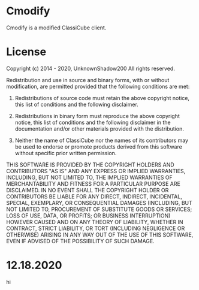# Cmodify
Cmodify is a modified ClassiCube client.

# License
﻿Copyright (c) 2014 - 2020, UnknownShadow200
All rights reserved.

Redistribution and use in source and binary forms, with or without modification, 
are permitted provided that the following conditions are met:

1. Redistributions of source code must retain the above copyright notice, this 
list of conditions and the following disclaimer.

2. Redistributions in binary form must reproduce the above copyright notice, this 
list of conditions and the following disclaimer in the documentation and/or other 
materials provided with the distribution.

3. Neither the name of ClassiCube nor the names of its contributors may be 
used to endorse or promote products derived from this software without specific prior 
written permission.

THIS SOFTWARE IS PROVIDED BY THE COPYRIGHT HOLDERS AND CONTRIBUTORS "AS IS" AND ANY 
EXPRESS OR IMPLIED WARRANTIES, INCLUDING, BUT NOT LIMITED TO, THE IMPLIED WARRANTIES 
OF MERCHANTABILITY AND FITNESS FOR A PARTICULAR PURPOSE ARE DISCLAIMED. IN NO EVENT 
SHALL THE COPYRIGHT HOLDER OR CONTRIBUTORS BE LIABLE FOR ANY DIRECT, INDIRECT, INCIDENTAL, 
SPECIAL, EXEMPLARY, OR CONSEQUENTIAL DAMAGES (INCLUDING, BUT NOT LIMITED TO, PROCUREMENT 
OF SUBSTITUTE GOODS OR SERVICES; LOSS OF USE, DATA, OR PROFITS; OR BUSINESS INTERRUPTION) 
HOWEVER CAUSED AND ON ANY THEORY OF LIABILITY, WHETHER IN CONTRACT, STRICT LIABILITY, OR TORT 
(INCLUDING NEGLIGENCE OR OTHERWISE) ARISING IN ANY WAY OUT OF THE USE OF THIS SOFTWARE, 
EVEN IF ADVISED OF THE POSSIBILITY OF SUCH DAMAGE.

# 12.18.2020
hi
